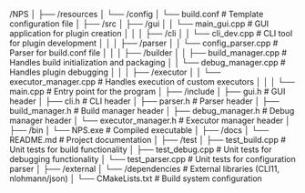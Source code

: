 /NPS
│
├── /resources
│   └── /config
│       └── build.conf        # Template configuration file
│
├── /src
│   ├── /gui
│   │   └── main_gui.cpp      # GUI application for plugin creation
│   │
│   ├── /cli
│   │   └── cli_dev.cpp       # CLI tool for plugin development
│   │
│   ├── /parser
│   │   └── config_parser.cpp # Parser for build.conf file
│   │
│   ├── /builder
│   │   ├── build_manager.cpp # Handles build initialization and packaging
│   │   └── debug_manager.cpp # Handles plugin debugging
│   │
│   ├── /executor
│   │   └── executor_manager.cpp # Handles execution of custom executors
│   │
│   └── main.cpp              # Entry point for the program
│
├── /include
│   ├── gui.h                 # GUI header
│   ├── cli.h                 # CLI header
│   ├── parser.h              # Parser header
│   ├── build_manager.h       # Build manager header
│   ├── debug_manager.h       # Debug manager header
│   └── executor_manager.h    # Executor manager header
│
├── /bin
│   └── NPS.exe               # Compiled executable
│
├── /docs
│   └── README.md             # Project documentation
│
├── /test
│   ├── test_build.cpp        # Unit tests for build functionality
│   ├── test_debug.cpp        # Unit tests for debugging functionality
│   └── test_parser.cpp       # Unit tests for configuration parser
│
├── /external
│   └── /dependencies         # External libraries (CLI11, nlohmann/json)
│
└── CMakeLists.txt            # Build system configuration

